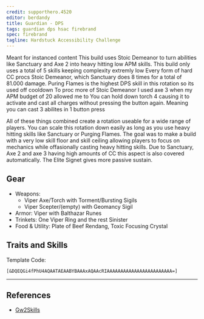 ```yaml
---
credit: supporthero.4520
editor: berdandy
title: Guardian - DPS
tags: guardian dps hsac firebrand
spec: firebrand
tagline: Hardstuck Accessibility Challenge
---
```


Meant for instanced content
This build uses Stoic Demeanor to turn abilities like Sanctuary and Axe 2 into heavy hitting low APM skills. This build only uses a total of 5 skills keeping complexity extremly low
Every form of hard CC procs Stoic Demeanor, which Sanctuary does 8 times for a total of 81.000 damage. Puring Flames is the highest DPS skill in this rotation so its used off cooldown
To proc more of Stoic Demeanor I used axe 3 when my APM budget of 20 allowed me to
You can hold down torch 4 causing it to activate and cast all charges without pressing the button again. Meaning you can cast 3 abilites in 1 button press

All of these things combined create a rotation useable for a wide range of players. You can scale this rotation down easily as long as you use heavy hitting skills like Sanctuary or Purging Flames. The goal was to make a build with a very low skill floor and skill ceiling allowing players to focus on mechanics while offasionally casting heavy hitting skills. Due to Sanctuary, Axe 2 and axe 3 having high amounts of CC this aspect is also covered automatically. The Elite Signet gives more passive sustain.

## Gear

- Weapons: 
  - Viper Axe/Torch with Torment/Bursting Sigils
  - Viper Scepter/(empty) with Geomancy Sigil
- Armor: Viper with Balthazar Runes
- Trinkets: One Viper Ring and the rest Sinister
- Food & Utility: Plate of Beef Rendang, Toxic Focusing Crystal

## Traits and Skills

Template Code:

`[&DQEQGi4fPhU4AQAATAEAABYBAAAxAQAAcRIAAAAAAAAAAAAAAAAAAAAAAAA=]`

---

<div
  data-armory-embed='skills'
  data-armory-ids='9158,9187,9128,9151,30461'
>
</div>
<div
  data-armory-embed='specializations'
  data-armory-ids='16,46,62'
  data-armory-16-traits='566,567,1686'
  data-armory-46-traits='617,587,622'
  data-armory-62-traits='2075,2063,2105'
>
</div>
<script async src='https://unpkg.com/armory-embeds@^0.x.x/armory-embeds.js'></script>



## References

- [Gw2Skills](http://en.gw2skills.net/editor/?PWABc+t%2FlJw6YisK2JW0WfvKA-zRRYfBtbG9cEFSlRQuFQHpgDHkgYP8W49sC-e)
